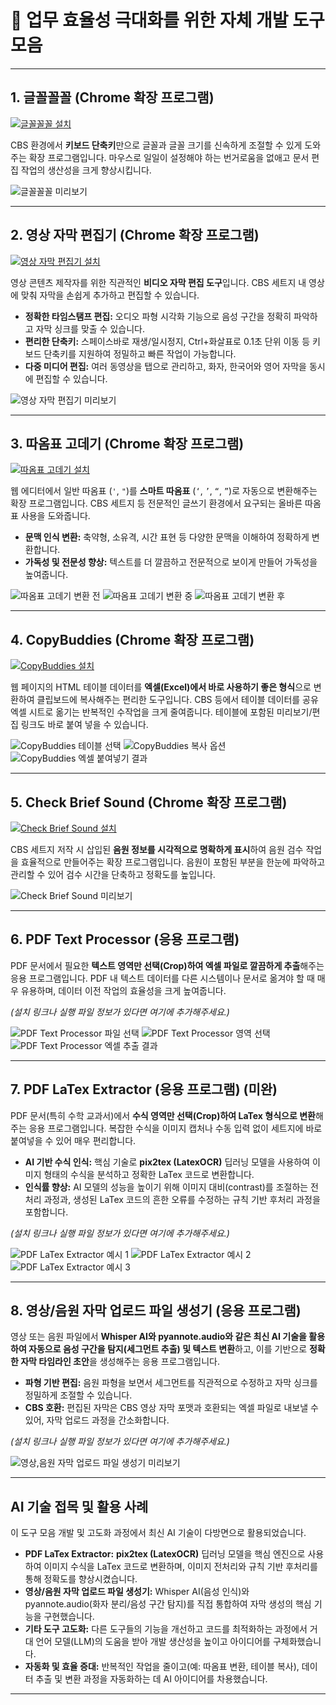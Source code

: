 # 🚀 업무 효율성 극대화를 위한 자체 개발 도구 모음

---

## 1. 글꼴꼴꼴 (Chrome 확장 프로그램)

[![글꼴꼴꼴 설치](https://img.shields.io/badge/Chrome%20Web%20Store-설치하기-brightgreen)](https://chromewebstore.google.com/detail/%EA%B8%80%EA%BC%B4%EA%BC%B4%EA%BC%B4/cokglondlfphdlnilodnfoklakhblehd?authuser=0&hl=ko)

CBS 환경에서 **키보드 단축키**만으로 글꼴과 글꼴 크기를 신속하게 조절할 수 있게 도와주는 확장 프로그램입니다. 마우스로 일일이 설정해야 하는 번거로움을 없애고 문서 편집 작업의 생산성을 크게 향상시킵니다.

![글꼴꼴꼴 미리보기](글꼴꼴꼴_1.png)

---

## 2. 영상 자막 편집기 (Chrome 확장 프로그램)

[![영상 자막 편집기 설치](https://img.shields.io/badge/Chrome%20Web%20Store-설치하기-brightgreen)](https://chromewebstore.google.com/detail/%EC%98%81%EC%83%81-%EC%9E%90%EB%A7%89-%ED%8E%B8%EC%A7%91%EA%B8%B0/nkepcacgfabhamnkoncpemejafddjkfh?authuser=0&hl=ko)

영상 콘텐츠 제작자를 위한 직관적인 **비디오 자막 편집 도구**입니다. CBS 세트지 내 영상에 맞춰 자막을 손쉽게 추가하고 편집할 수 있습니다.

-   **정확한 타임스탬프 편집:** 오디오 파형 시각화 기능으로 음성 구간을 정확히 파악하고 자막 싱크를 맞출 수 있습니다.
-   **편리한 단축키:** 스페이스바로 재생/일시정지, Ctrl+화살표로 0.1초 단위 이동 등 키보드 단축키를 지원하여 정밀하고 빠른 작업이 가능합니다.
-   **다중 미디어 편집:** 여러 동영상을 탭으로 관리하고, 화자, 한국어와 영어 자막을 동시에 편집할 수 있습니다.

![영상 자막 편집기 미리보기](영상%20자막%20편집기_1.png)

---

## 3. 따옴표 고데기 (Chrome 확장 프로그램)

[![따옴표 고데기 설치](https://img.shields.io/badge/Chrome%20Web%20Store-설치하기-brightgreen)](https://chromewebstore.google.com/detail/%EB%94%B0%EC%98%B4%ED%91%9C-%EA%B3%A0%EB%8D%B0%EA%B8%B0/pgdkihffimmaklkcikdaapicanlijnni?authuser=0&hl=ko)

웹 에디터에서 일반 따옴표 (`'`, `"`)를 **스마트 따옴표** (`‘`, `’`, `“`, `”`)로 자동으로 변환해주는 확장 프로그램입니다. CBS 세트지 등 전문적인 글쓰기 환경에서 요구되는 올바른 따옴표 사용을 도와줍니다.

-   **문맥 인식 변환:** 축약형, 소유격, 시간 표현 등 다양한 문맥을 이해하여 정확하게 변환합니다.
-   **가독성 및 전문성 향상:** 텍스트를 더 깔끔하고 전문적으로 보이게 만들어 가독성을 높여줍니다.

![따옴표 고데기 변환 전](따옴표%20고데기_1.png)
![따옴표 고데기 변환 중](따옴표%20고데기_2.png)
![따옴표 고데기 변환 후](따옴표%20고데기_3.png)

---

## 4. CopyBuddies (Chrome 확장 프로그램)

[![CopyBuddies 설치](https://img.shields.io/badge/Chrome%20Web%20Store-설치하기-brightgreen)](https://chromewebstore.google.com/detail/copybuddies/mnmfhedelbnnakacjjcpiockeilkllmb?authuser=0&hl=ko)

웹 페이지의 HTML 테이블 데이터를 **엑셀(Excel)에서 바로 사용하기 좋은 형식**으로 변환하여 클립보드에 복사해주는 편리한 도구입니다. CBS 등에서 테이블 데이터를 공유 엑셀 시트로 옮기는 반복적인 수작업을 크게 줄여줍니다. 테이블에 포함된 미리보기/편집 링크도 바로 붙여 넣을 수 있습니다.

![CopyBuddies 테이블 선택](CopyBuddieS_1.png)
![CopyBuddies 복사 옵션](CopyBuddieS_2.png)
![CopyBuddies 엑셀 붙여넣기 결과](CopyBuddieS_3.png)

---

## 5. Check Brief Sound (Chrome 확장 프로그램)

[![Check Brief Sound 설치](https://img.shields.io/badge/Chrome%20Web%20Store-설치하기-brightgreen)](https://chromewebstore.google.com/detail/check-brief-sound/pjnbkkhmfkomnbaihladgcagdafopcjl?authuser=0&hl=ko)

CBS 세트지 저작 시 삽입된 **음원 정보를 시각적으로 명확하게 표시**하여 음원 검수 작업을 효율적으로 만들어주는 확장 프로그램입니다. 음원이 포함된 부분을 한눈에 파악하고 관리할 수 있어 검수 시간을 단축하고 정확도를 높입니다.

![Check Brief Sound 미리보기](Check%20Brief%20Sound_1.png)

---

## 6. PDF Text Processor (응용 프로그램)

PDF 문서에서 필요한 **텍스트 영역만 선택(Crop)하여 엑셀 파일로 깔끔하게 추출**해주는 응용 프로그램입니다. PDF 내 텍스트 데이터를 다른 시스템이나 문서로 옮겨야 할 때 매우 유용하며, 데이터 이전 작업의 효율성을 크게 높여줍니다.

_(설치 링크나 실행 파일 정보가 있다면 여기에 추가해주세요.)_

![PDF Text Processor 파일 선택](<PDF%20Text%20Processor%20(PDF%20텍스트%20복사)_1.png>)
![PDF Text Processor 영역 선택](<PDF%20Text%20Processor%20(PDF%20텍스트%20복사)_2.png>)
![PDF Text Processor 엑셀 추출 결과](<PDF%20Text%20Processor%20(PDF%20텍스트%20복사)_3.png>)

---

## 7. PDF LaTex Extractor (응용 프로그램) (미완)

PDF 문서(특히 수학 교과서)에서 **수식 영역만 선택(Crop)하여 LaTex 형식으로 변환**해주는 응용 프로그램입니다. 복잡한 수식을 이미지 캡처나 수동 입력 없이 세트지에 바로 붙여넣을 수 있어 매우 편리합니다.

-   **AI 기반 수식 인식:** 핵심 기술로 **pix2tex (LatexOCR)** 딥러닝 모델을 사용하여 이미지 형태의 수식을 분석하고 정확한 LaTex 코드로 변환합니다.
-   **인식률 향상:** AI 모델의 성능을 높이기 위해 이미지 대비(contrast)를 조절하는 전처리 과정과, 생성된 LaTex 코드의 흔한 오류를 수정하는 규칙 기반 후처리 과정을 포함합니다.

_(설치 링크나 실행 파일 정보가 있다면 여기에 추가해주세요.)_

![PDF LaTex Extractor 예시 1](<PDF%20LaTex%20Extractor%20(PDF%20수식%20복사)_1.png>)
![PDF LaTex Extractor 예시 2](<PDF%20LaTex%20Extractor%20(PDF%20수식%20복사)_2.png>)
![PDF LaTex Extractor 예시 3](<PDF%20LaTex%20Extractor%20(PDF%20수식%20복사)_3.png>)

---

## 8. 영상/음원 자막 업로드 파일 생성기 (응용 프로그램)

영상 또는 음원 파일에서 **Whisper AI와 pyannote.audio와 같은 최신 AI 기술을 활용하여 자동으로 음성 구간을 탐지(세그먼트 추출) 및 텍스트 변환**하고, 이를 기반으로 **정확한 자막 타임라인 초안**을 생성해주는 응용 프로그램입니다.

-   **파형 기반 편집:** 음원 파형을 보면서 세그먼트를 직관적으로 수정하고 자막 싱크를 정밀하게 조절할 수 있습니다.
-   **CBS 호환:** 편집된 자막은 CBS 영상 자막 포맷과 호환되는 엑셀 파일로 내보낼 수 있어, 자막 업로드 과정을 간소화합니다.

_(설치 링크나 실행 파일 정보가 있다면 여기에 추가해주세요.)_

![영상,음원 자막 업로드 파일 생성기 미리보기](영상,음원%20자막%20업로드%20파일%20생성기.png)

---

## AI 기술 접목 및 활용 사례

이 도구 모음 개발 및 고도화 과정에서 최신 AI 기술이 다방면으로 활용되었습니다.

-   **PDF LaTex Extractor:** **pix2tex (LatexOCR)** 딥러닝 모델을 핵심 엔진으로 사용하여 이미지 수식을 LaTex 코드로 변환하며, 이미지 전처리와 규칙 기반 후처리를 통해 정확도를 향상시켰습니다.
-   **영상/음원 자막 업로드 파일 생성기:** Whisper AI(음성 인식)와 pyannote.audio(화자 분리/음성 구간 탐지)를 직접 통합하여 자막 생성의 핵심 기능을 구현했습니다.
-   **기타 도구 고도화:** 다른 도구들의 기능을 개선하고 코드를 최적화하는 과정에서 거대 언어 모델(LLM)의 도움을 받아 개발 생산성을 높이고 아이디어를 구체화했습니다.
-   **자동화 및 효율 증대:** 반복적인 작업을 줄이고(예: 따옴표 변환, 테이블 복사), 데이터 추출 및 변환 과정을 자동화하는 데 AI 아이디어를 차용했습니다.

---
